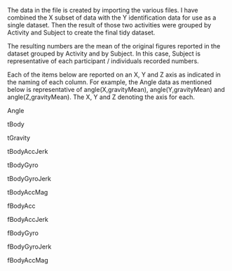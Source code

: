The data in the file is created by importing the various files.  I have combined the X subset of data with the Y identification data for use as a single dataset.  Then the result of those two activities were grouped by Activity and Subject to create the final tidy dataset.

The resulting numbers are the mean of the original figures reported in the dataset grouped by Activity and by Subject.  In this case, Subject is representative of each participant / individuals recorded numbers.


Each of the items below are reported on an X, Y and Z axis as indicated in the naming of each column.  For example, the Angle data as mentioned below is representative of angle(X,gravityMean), angle(Y,gravityMean)	and angle(Z,gravityMean).  The X, Y and Z denoting the axis for each.

Angle

tBody

tGravity

tBodyAccJerk

tBodyGyro

tBodyGyroJerk

tBodyAccMag

fBodyAcc

fBodyAccJerk

fBodyGyro

fBodyGyroJerk

fBodyAccMag

